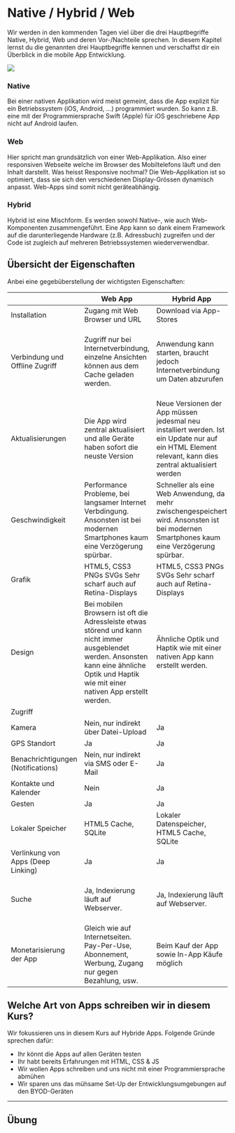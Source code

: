 # Native / Hybrid / Web
 
 
 
Wir werden in den kommenden Tagen viel über die drei Hauptbegriffe Native, Hybrid, Web und deren Vor-/Nachteile sprechen. In diesem Kapitel lernst du die genannten drei Hauptbegriffe kennen und verschaffst dir ein Überblick in die mobile App Entwicklung. 
 
![](http://www.ibm.com/support/knowledgecenter/en/SSZH4A_5.0.6/com.ibm.worklight.help.doc/devref/Pictures/app_types.jpg)
 
### Native
Bei einer nativen Applikation wird meist gemeint, dass die App explizit für ein Betriebssystem (iOS, Android, ...) programmiert wurden. So kann z.B. eine mit der Programmiersprache Swift (Apple) für iOS geschriebene App nicht auf Android laufen.  
 
### Web
Hier spricht man grundsätzlich von einer Web-Applikation. Also einer responsiven Webseite welche im Browser des Mobiltelefons läuft und den Inhalt darstellt. Was heisst Responsive nochmal? Die Web-Applikation ist so optimiert, dass sie sich den verschiedenen Display-Grössen dynamisch anpasst. Web-Apps sind somit nicht geräteabhängig.
 
### Hybrid
Hybrid ist eine Mischform. Es werden sowohl Native-, wie auch Web-Komponenten zusammengeführt. Eine App kann so dank einem Framework auf die darunterliegende Hardware (z.B. Adressbuch) zugreifen und der Code ist zugleich auf mehreren Betriebssystemen wiederverwendbar. 
 
 
## Übersicht der Eigenschaften
Anbei eine gegebüberstellung der wichtigsten Eigenschaften:

|                                    | Web App                                                                                                                                                                                        | Hybrid App                                                                                                                                             | Native App                                                                                                                       |
|------------------------------------|------------------------------------------------------------------------------------------------------------------------------------------------------------------------------------------------|--------------------------------------------------------------------------------------------------------------------------------------------------------|----------------------------------------------------------------------------------------------------------------------------------|
| Installation                       | Zugang mit Web Browser und URL                                                                                                                                                                 | Download via App-Stores                                                                                                                                | Download via App-Stores                                                                                                          |
| Verbindung und Offline Zugriff     | Zugriff nur bei Internetverbindung, einzelne Ansichten können aus dem Cache geladen werden.                                                                                                    | Anwendung kann starten, braucht jedoch Internetverbindung um Daten abzurufen                                                                           | Läuft offline, sobald Daten zu einem Server gesendet oder abgerufen werden müssen, benötigt es ebenfalls eine Internetverbindung |
| Aktualisierungen                   | Die App wird zentral aktualisiert und alle Geräte haben sofort die neuste Version                                                                                                              | Neue Versionen der App müssen jedesmal neu installiert werden. Ist ein Update nur auf ein HTML Element relevant, kann dies zentral aktualisiert werden | App muss immer über den App Store aktualisiert werden. Dies geschieht oft automatisch im Hintergrund.                            |
| Geschwindigkeit                    | Performance Probleme, bei langsamer Internet Verbdingung. Ansonsten ist bei modernen Smartphones kaum eine Verzögerung spürbar.                                                                | Schneller als eine Web Anwendung, da mehr zwischengespeichert wird. Ansonsten ist bei modernen Smartphones kaum eine Verzögerung spürbar.              | Schnell                                                                                                                          |
| Grafik                             | HTML5, CSS3 PNGs SVGs Sehr scharf auch auf Retina-Displays                                                                                                                                     | HTML5, CSS3 PNGs SVGs Sehr scharf auch auf Retina-Displays                                                                                             | Native API Sehr scharf auch auf Retina-Displays                                                                                  |
| Design                             | Bei mobilen Browsern ist oft die Adressleiste etwas störend und kann nicht immer ausgeblendet werden. Ansonsten kann eine ähnliche Optik und Haptik wie mit einer nativen App erstellt werden. | Ähnliche Optik und Haptik wie mit einer nativen App kann erstellt werden.                                                                              | Am meisten Design Optionen.                                                                                                      |
| Zugriff                            |                                                                                                                                                                                                |                                                                                                                                                        |                                                                                                                                  |
| Kamera                             | Nein, nur indirekt über Datei-Upload                                                                                                                                                           | Ja                                                                                                                                                     | Ja                                                                                                                               |
| GPS Standort                       | Ja                                                                                                                                                                                             | Ja                                                                                                                                                     | Ja                                                                                                                               |
| Benachrichtigungen (Notifications) | Nein, nur indirekt via SMS oder E-Mail                                                                                                                                                         | Ja                                                                                                                                                     | Ja                                                                                                                               |
| Kontakte und Kalender              | Nein                                                                                                                                                                                           | Ja                                                                                                                                                     | Ja |
| Gesten                             | Ja                                                                                                                                                                                             | Ja                                                                                                                                                     | Ja                                                                                                                               |
| Lokaler Speicher                   | HTML5 Cache, SQLite                                                                                                                                                                            | Lokaler Datenspeicher, HTML5 Cache, SQLite                                                                                                             | Lokaler Datenspeicher                                                                                                            |
| Verlinkung von Apps (Deep Linking) | Ja                                                                                                                                                                                             | Ja                                                                                                                                                     | Ja                                                                                                                               |
| Suche                              | Ja, Indexierung läuft auf Webserver.                                                                                                                                                           | Ja, Indexierung läuft auf Webserver.                                                                                                                   | Über Datenbank, wenn indexiert, oder via Suche über Webserver, falls angebunden.                                                 |
| Monetarisierung der App            | Gleich wie auf Internetseiten. Pay-Per-Use, Abonnement, Werbung, Zugang nur gegen Bezahlung, usw.                                                                                              | Beim Kauf der App sowie In-App Käufe möglich                                                                                                           | Beim Kauf der App sowie In-App Käufe möglich                                                                                     |
  
 
## Welche Art von Apps schreiben wir in diesem Kurs?
Wir fokussieren uns in diesem Kurs auf Hybride Apps. Folgende Gründe sprechen dafür:
* Ihr könnt die Apps auf allen Geräten testen
* Ihr habt bereits Erfahrungen mit HTML, CSS & JS
* Wir wollen Apps schreiben und uns nicht mit einer Programmiersprache abmühen
* Wir sparen uns das mühsame Set-Up der Entwicklungsumgebungen auf den BYOD-Geräten
 


---

 
## Übung
 
 
 
 